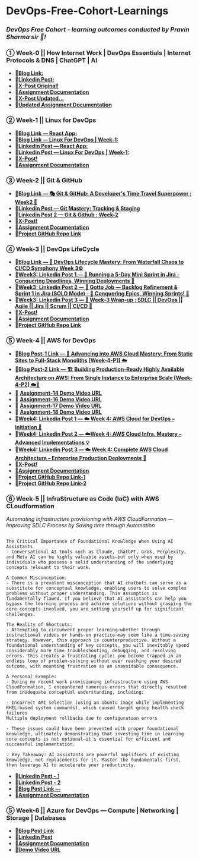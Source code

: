 # DevOps-Free-Cohort-Learnings

### *DevOps Free Cohort - learning outcomes conducted by Pravin Sharma sir 🙏!*

### ① Week-0 || How Internet Work | DevOps Essentials | Internet Protocols & DNS | ChatGPT | AI

- 🔗[**Blog Link:**](https://dev.to/suvrajeet/what-fuels-the-internet-prerequisites-week-0-49lj)
- 🔗[**Linkedin Post:**](https://www.linkedin.com/feed/update/urn:li:activity:7362239347128983552?updateEntityUrn=urn%3Ali%3Afs_feedUpdate%3A%28V2%2Curn%3Ali%3Aactivity%3A7362239347128983552%29&lipi=urn%3Ali%3Apage%3Ad_flagship3_profile_view_base%3BBiI4Zz5ZQuq%2BZBO8opkeRA%3D%3D)
- 🔗[**X-Post Original!**](https://x.com/_suvrajeet_/status/1956486441325773309)
- 🔗[**Assignment Documentation**](https://drive.google.com/file/d/1jPRrGL-GMYwKteu4qUVTJBKl0hWjT69-/view?usp=drive_link)
- 🔗[**X-Post Updated...**](https://x.com/_suvrajeet_/status/1957510376859262987)
- 🔗[**Updated Assignment Documentation**](https://drive.google.com/file/d/1nsYUlsMJXXqEXbQFzp0ZfMhGVYOU3uqO/view)


### ② Week-1 || Linux for DevOps

- 🔗[**Blog Link — React App:**](https://dev.to/suvrajeet/deploy-a-react-app-on-ubuntu-web-server-in-aws-cloud-week-1-1me1)
- 🔗[**Blog Link — Linux For DevOps | Week-1:**](https://dev.to/suvrajeet/linux-for-devops-week-1-mastering-the-essentials-198m)
- 🔗[**Linkedin Post — React App:**](https://www.linkedin.com/feed/update/urn:li:activity:7365435839620845568?utm_source=share&utm_medium=member_desktop&rcm=ACoAAEQ2uP0BuTmXybq0ROJb7HkeEtoB7JBt9B4)
- 🔗[**Linkedin Post — Linux For DevOps | Week-1:**](https://www.linkedin.com/feed/update/urn:li:activity:7364733919981686784/?utm_source=share&utm_medium=member_desktop&rcm=ACoAAC2L6ZcBR9Gx6d5yUzt9sZUfWRjki7w1oHI)
- 🔗[**X-Post!**](https://x.com/_suvrajeet_/status/1959285313634697281)
- 🔗[**Assignment Documentation**](https://drive.google.com/file/d/1w5VpeiyR_aEY8_wep2w8kU2-qDNhDnpn/view?usp=drive_link)


### ③ Week-2 || Git & GitHub


- 🔗[**Blog Link — 🎭 Git & GitHub: A Developer's Time Travel Superpower : Week2 🌊**](https://lnkd.in/g95P4uAD)
- 🔗[**Linkedin Post — Git Mastery: Tracking & Staging**](https://lnkd.in/gTFdfiHU)
- 🔗[**Linkedin Post 2 — Git & Github : Week-2**](https://www.linkedin.com/feed/update/urn:li:activity:7368392385627684864?utm_source=share&utm_medium=member_desktop&rcm=ACoAAC2L6ZcBR9Gx6d5yUzt9sZUfWRjki7w1oHI)
- 🔗[**X-Post!**](https://x.com/_suvrajeet_/status/1962221265873506345)
- 🔗[**Assignment Documentation**](https://lnkd.in/gg-REgaD)
- 🔗[**Project GitHub Repo Link**](https://github.com/suvrajeetbanerjee/mini_finance)



### ④ Week-3 || DevOps LifeCycle

- 🔗[**Blog Link — 🚀 DevOps Lifecycle Mastery: From Waterfall Chaos to CI/CD Symphony Week 3⚙️**](https://dev.to/suvrajeet/devops-lifecycle-5dgp)
- 🔗[**Week3: Linkedin Post 1 — 🎉 Running a 5-Day Mini Sprint in Jira - Conquering Deadlines, Winning Deployments 🚀**](https://www.linkedin.com/feed/update/urn:li:activity:7371670859461271553/)
- 🔗[**Week3: Linkedin Post 2 — 🎉 Gotto Job — Backlog Refinement & Sprint 1 in Jira (SOLO Mode) - 🏁 Conquering Epics, Winning Sprints! 🏁**](https://www.linkedin.com/feed/update/urn:li:activity:7372443781175889920/)
- 🔗[**Week3: Linkedin Post 3 — 🚀 Week-3 Wrap-up : SDLC || DevOps || Agile || Jira || Scrum || CI/CD 🎯**](https://www.linkedin.com/feed/update/urn:li:activity:7373857085379457024/)
- 🔗[**X-Post!**](https://x.com/_suvrajeet_/status/1966686433017467014)
- 🔗[**Assignment Documentation**](https://lnkd.in/gnKsnx4n)
- 🔗[**Project GitHub Repo Link**](https://github.com/suvrajeetbanerjee/mini_finance)
  

### ⑤ Week-4 || AWS for DevOps

- 🔗[**Blog Post-1 Link — 🚀 Advancing into AWS Cloud Mastery: From Static Sites to Full-Stack Monoliths [Week-4-P1] ☁️**](https://dev.to/suvrajeet/aws-week-4-15h0)
- 🔗[**Blog Post-2 Link — 🏗️ Building Production-Ready Highly Available Architecture on AWS: From Single Instance to Enterprise Scale [Week-4-P2] ☁️🚀**](https://dev.to/suvrajeet/aws-week-4-p2-nj3)
- 🎥 [**Assignment-14 Demo Video URL**](https://www.youtube.com/watch?v=Qb-eu7FVkJA)
- 🎥 [**Assignment-16 Demo Video URL**](https://www.youtube.com/watch?v=vXj4RzUsOPk)
- 🎥 [**Assignment-17 Demo Video URL**](https://www.youtube.com/watch?v=rDTZ0vo7zzg)
- 🎥 [**Assignment-18 Demo Video URL**](https://www.youtube.com/watch?v=6ldYV8d-hLY)
- 🔗[**Week4: Linkedin Post 1 — ☁️ Week 4: AWS Cloud for DevOps – Initiation 🚀**](https://www.linkedin.com/feed/update/urn:li:activity:7374242844275851264)
- 🔗[**Week4: Linkedin Post 2 — ☁️Week 4: AWS Cloud Infra. Mastery – Advanced Implementations 💡**](https://www.linkedin.com/feed/update/urn:li:activity:7376090192509665280/)
- 🔗[**Week4: Linkedin Post 3 — ☁️ Week 4: Complete AWS Cloud Architecture – Enterprise Production Deployments 🚀**](https://www.linkedin.com/feed/update/urn:li:activity:7376212323587440640/)
- 🔗[**X-Post!**](https://x.com/_suvrajeet_/status/1970431936335356397)
- 🔗[**Assignment Documentation**](https://drive.google.com/file/d/18YeTyOYHLooVl7otoNlHzZ0kYN_bX1wZ/view?usp=drive_link)
- 🔗[**Project GitHub Repo Link-1**](https://github.com/suvrajeetbanerjee/my-react-app)
- 🔗[**Project GitHub Repo Link-2**](https://github.com/suvrajeetbanerjee/theepicbook)

### ⑥ Week-5 || InfraStructure as Code (IaC) with AWS CLoudformation

*Automating Infrastructure provisioning with AWS CloudFormation — Improving SDLC Process by Saving time through Automation*

```

The Critical Importance of Foundational Knowledge When Using AI Assistants
- Conversational AI tools such as Claude, ChatGPT, Grok, Perplexity, and Meta AI can be highly valuable assets—but only when used by individuals who possess a solid understanding of the underlying concepts relevant to their work.

A Common Misconception:
- There is a prevalent misconception that AI chatbots can serve as a substitute for conceptual knowledge, enabling users to solve complex problems without proper understanding. This assumption is fundamentally flawed. If you believe that AI assistants can help you bypass the learning process and achieve solutions without grasping the core concepts involved, you are setting yourself up for significant challenges.

The Reality of Shortcuts:
- Attempting to circumvent proper learning—whether through instructional videos or hands-on practice—may seem like a time-saving strategy. However, this approach is counterproductive. Without a foundational understanding of key concepts, you will inevitably spend considerably more time troubleshooting, debugging, and resolving errors. This creates a frustrating cycle: you become trapped in an endless loop of problem-solving without ever reaching your desired outcome, with mounting frustration as an unavoidable consequence.

A Personal Example:
- During my recent work provisioning infrastructure using AWS CloudFormation, I encountered numerous errors that directly resulted from inadequate conceptual understanding, including:

- Incorrect AMI selection (using an Ubuntu image while implementing RHEL-based system commands), which caused target group health check failures
Multiple deployment rollbacks due to configuration errors

- These issues could have been prevented with proper foundational knowledge, ultimately demonstrating that investing time in learning core concepts is not optional—it's essential for efficient and successful implementation.

💡 Key Takeaway: AI assistants are powerful amplifiers of existing knowledge, not replacements for it. Master the fundamentals first, then leverage AI to accelerate your productivity.

```

- 🔗[**Linkedin Post - 1**](https://www.linkedin.com/feed/update/urn:li:groupPost:3763996-7381483531715338240/)
- 🔗[**Linkedin Post - 2**](https://www.linkedin.com/feed/update/urn:li:activity:7381891125122433024/)
- 🔗[**Blog Post Link —**](https://dev.to/suvrajeet/infrastructure-as-code-iac-with-aws-cloudformation-week-5-3i66)
- 🔗[**Assignment Documentation**](https://drive.google.com/file/d/19QxwY6D-t_jjWHCRWGrNz81GLuyRegPD/view?usp=drive_link)



### ⑤ Week-6 || Azure for DevOps — Compute | Networking | Storage | Databases

- 🔗[**Blog Post Link**]()
- 🔗[**Linkedin Post**]()
- 🔗[**Assignment Documentation**]()
- 🔗[**Demo Video URL**](https://youtu.be/-uFd_buloKQ)



<!-- - 🔗[**X-Post!**]() -->

<!--
- 🔗[**Week3: Linkedin Post 2 — 🎉 Gotto Job — Backlog Refinement & Sprint 1 in Jira (SOLO Mode) - 🏁 Conquering Epics, Winning Sprints! 🏁**](https://www.linkedin.com/feed/update/urn:li:activity:7372443781175889920/)
- 🔗[**Week3: Linkedin Post 3 — 🚀 Week-3 Wrap-up : SDLC || DevOps || Agile || Jira || Scrum || CI/CD 🎯**](https://www.linkedin.com/feed/update/urn:li:activity:7373857085379457024/)
- 🔗[**X-Post!**](https://x.com/_suvrajeet_/status/1966686433017467014)
- 🔗[**Assignment Documentation**](https://lnkd.in/gnKsnx4n)
<!-- - 🔗[**Project GitHub Repo Link**](https://github.com/suvrajeetbanerjee/mini_finance) -->

